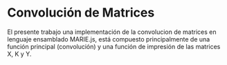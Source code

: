 # Convolución de Matrices
El presente trabajo una implementación de la convolucion de matrices en lenguaje ensamblado MARIE.js, está compuesto principalmente de una función principal (convolución) y una función de impresión de las matrices X, K y Y.
